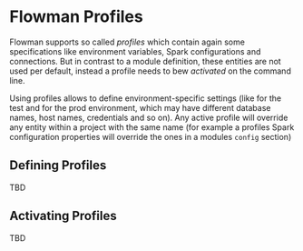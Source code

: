 
# Flowman Profiles

Flowman supports so called *profiles* which contain again some specifications like environment
variables, Spark configurations and connections. But in contrast to a module definition, these
entities are not used per default, instead a profile needs to bew *activated* on the command
line.

Using profiles allows to define environment-specific settings (like for the test and for the
prod environment, which may have different database names, host names, credentials and so on).
Any active profile will override any entity within a project with the same name (for example
a profiles Spark configuration properties will override the ones in a modules `config`
section)

## Defining Profiles

TBD

## Activating Profiles

TBD
